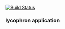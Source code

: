 [![Build Status](https://travis-ci.org/lycophron/lycophron.svg)](https://travis-ci.org/lycophron/lycophron)

### lycophron application
